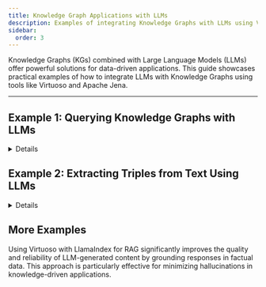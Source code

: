 ```yaml
---
title: Knowledge Graph Applications with LLMs
description: Examples of integrating Knowledge Graphs with LLMs using Virtuoso, Apache Jena, and other tools.
sidebar:
  order: 3
---
```


Knowledge Graphs (KGs) combined with Large Language Models (LLMs) offer powerful solutions for data-driven applications. This guide showcases practical examples of how to integrate LLMs with Knowledge Graphs using tools like Virtuoso and Apache Jena.

---

## Example 1: Querying Knowledge Graphs with LLMs

<details>

### Overview

In this example, we demonstrate how to query a Virtuoso Knowledge Graph using a Large Language Model (LLM) to retrieve meaningful insights from structured data. The core idea is to bridge the gap between natural language queries and structured data stored in RDF format within Virtuoso.The integration leverages `llama_index`, an interface that connects LLMs to structured data sources like SPARQL endpoints.

---

## Prerequisites

### System Requirements:

- **Python 3.x** installed.
- **Virtuoso Server** running with SPARQL authentication enabled.

### Required Installations:

1. **Uninstall existing LlamaIndex (if any):**

   ```bash
   pip uninstall llama_index -y
   ```

2. **Install OpenLink's fork of LlamaIndex:**

   ```bash
   pip install git+https://github.com/OpenLinkSoftware/llama_index
   ```

3. **Set OpenAI API Key:**

   ```bash
   export OPENAI_API_KEY=your_openai_api_key_here
   ```

4. **Create a directory for graph data storage:**
   ```bash
   mkdir llama_storage_graph
   ```

---

## Configuration

### SPARQL Endpoint Details:

Update the following connection details in your Python script:

```python
ENDPOINT = 'http://localhost:8890/sparql-auth/'
GRAPH = 'http://purl.org/stuff/guardians'
BASE_URI = 'http://purl.org/stuff/data'
USER = 'dba'
PASSWORD = 'dba'
```

### OpenAI API Configuration:

```python
import os
import openai

openai.api_key = os.environ["OPENAI_API_KEY"]
```

---

## Full Python Code (`llama_test.py`)

```python
from llama_index import download_loader
import os
from llama_index import KnowledgeGraphIndex, ServiceContext
from llama_index.storage.storage_context import StorageContext
from llama_index.graph_stores import SparqlGraphStore
from llama_index.llms import OpenAI
from llama_index import load_index_from_storage
import openai

# OpenAI API Key
openai.api_key = os.environ["OPENAI_API_KEY"]

# Initialize LLM
llm = OpenAI(temperature=0, model="text-davinci-002")
service_context = ServiceContext.from_defaults(llm=llm, chunk_size=512)

# Virtuoso SPARQL Endpoint Configuration
ENDPOINT = 'http://localhost:8890/sparql-auth/'
GRAPH = 'http://purl.org/stuff/guardians'
BASE_URI = 'http://purl.org/stuff/data'
USER = 'dba'
PASSWORD = 'dba'

# Connect to Virtuoso SPARQL Graph Store
graph_store = SparqlGraphStore(
    sparql_endpoint=ENDPOINT,
    sparql_graph=GRAPH,
    sparql_base_uri=BASE_URI,
    create_graph=False,
    user_name=USER,
    user_password=PASSWORD,
)

# Load Index from Storage
storage_context = StorageContext.from_defaults(persist_dir='./llama_storage_graph', graph_store=graph_store)
kg_index = load_index_from_storage(
    storage_context=storage_context,
    service_context=service_context,
    max_triplets_per_chunk=10,
    sparql_endpoint=ENDPOINT,
    sparql_graph=GRAPH,
    sparql_base_uri=BASE_URI,
    include_embeddings=True,
    verbose=True,
)

# Query Engine Setup
kg_rag_query_engine = kg_index.as_query_engine(
    include_text=False,
    retriever_mode="keyword",
    response_mode="tree_summarize",
)

# Example Query
response_graph_rag = kg_rag_query_engine.query("In the movie, what does Ken think about?")

# Display the Response
print(str(response_graph_rag))
```

---

## Running the Code

Execute the script in your terminal:

```bash
python llama_test.py
```

---

## Expected Output

When the code is executed, we expect the output to provide an insightful answer extracted from the Knowledge Graph:

```bash
Ken thinks about his identity, purpose, and the meaning of life, reflecting on his role beyond just being a supporting character.
```

This response is generated based on the RDF triples extracted from the Virtuoso knowledge graph.

---

## Key Concepts

- **Virtuoso Integration:** The example connects to a Virtuoso SPARQL endpoint for querying RDF data.
- **LLM Query Processing:** LLM enhances the query with natural language understanding, making it user-friendly.
- **Knowledge Graph Indexing:** The Knowledge Graph Index improves retrieval efficiency by organizing data into meaningful chunks.

---

## Troubleshooting Tips

- **Connection Errors:** Ensure Virtuoso is running and accessible via the specified SPARQL endpoint.
- **Authentication Issues:** Verify that the provided `USER` and `PASSWORD` have the necessary SPARQL access rights.
- **API Key Errors:** Confirm that the OpenAI API key is correctly set in the environment variables.

---

## Expanding the Dataset

You can modify the SPARQL queries to explore more data points. For example:

```python
response_graph_rag = kg_rag_query_engine.query("Who is Barbie?")
print(str(response_graph_rag))
```

### Expected Output:

```bash
Barbie is a character who thinks about becoming human and living in the real world. She also contemplates what it means to be human.
```

 </details>

## Example 2: Extracting Triples from Text Using LLMs

<details>

### Overview

In this example, we showcase how to automatically extract structured knowledge (in the form of triples: subject, relation, object) from unstructured text using a Large Language Model (LLM). The goal is to transform plain text into a format suitable for building knowledge graphs, which can later be queried using SPARQL or integrated with systems like Virtuoso or Apache Jena.

### Full Python Code (`kg_generator.py`)

```python
from openai import OpenAI
import csv

# Set up OpenAI API key
client = OpenAI(api_key="")

# Sample text for extracting entities and relationships
text = """
Barack Obama was born in Hawaii. He was the 44th President of the United States.
Michelle Obama is his wife. They have two daughters, Malia and Sasha.
"""

# Function to extract entities and relationships
def extract_entities_relations(text):
    prompt = f"""
    Extract entities and relationships from the following text in the form of triples (subject, relation, object):

    Text: {text}

    Format:
    (Subject, Relation, Object)
    """

    # Correct ChatCompletion API call using the instantiated client
    response = client.chat.completions.create(
        model="gpt-4",
        messages=[
            {"role": "system", "content": "You are an assistant that extracts entities and relationships from text."},
            {"role": "user", "content": prompt}
        ],
        temperature=0.5,
        max_tokens=200
    )

    return response.choices[0].message.content.strip()

# Extract entities and relationships from the sample text
extracted_triples = extract_entities_relations(text)

# Display the extracted triples
print("Extracted Triples:")
print(extracted_triples)

# Save triples to a CSV file
csv_filename = "extracted_triples.csv"
with open(csv_filename, mode='w', newline='', encoding='utf-8') as file:
    writer = csv.writer(file)
    writer.writerow(["Subject", "Predicate", "Object"])  # CSV Header
    for triple in extracted_triples.split('\n'):
        writer.writerow(triple.strip("()").split(", "))

print(f"\nTriples successfully saved to {csv_filename}")
```

---

### Running the Code

Execute the script:

```bash
python kg_generator.py
```

---

### Expected Output

```bash
Extracted Triples:
(Barack Obama, was born in, Hawaii)
(Barack Obama, was, 44th President of the United States)
(Michelle Obama, is wife of, Barack Obama)
(Barack Obama, has daughters, Malia)
(Barack Obama, has daughters, Sasha)

Triples successfully saved to extracted_triples.csv
```

---

### CSV Output

```csv
        Subject,Predicate,Object
        Barack Obama,was born in,Hawaii
        Barack Obama,was,44th President of the United States
        Michelle Obama,is wife of,Barack Obama
        Barack Obama,has daughters,Malia
        Barack Obama,has daughters,Sasha
```

This file can now be imported into Virtuoso or Apache Jena as part of a knowledge graph.

---

</details>

## More Examples

Using Virtuoso with LlamaIndex for RAG significantly improves the quality and reliability of LLM-generated content by grounding responses in factual data. This approach is particularly effective for minimizing hallucinations in knowledge-driven applications.

